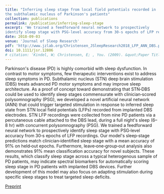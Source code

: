 ```yaml
---
title: "Inferring sleep stage from local field potentials recorded in
the subthalamic nucleus of Parkinson's patients"
collection: publications
permalink: /publication/inferring-sleep-stage
excerpt: 'We trained a feedforward neural network to prospectively
identify sleep stage with PSG‐level accuracy from 30‐s epochs of LFP recordings in human PD patients'
date: 2018-09-03
venue: 'Journal of Sleep Research'
pdf: 'http://www.jzlab.org/Christensen_JSleepResearch2018_LFP_ANN_DBS.pdf'
doi: 10.1111/jsr.12806
# citation: 'Kindel, W; Christensen, E; , You. (2009). &quot;Paper Title Number 1.&quot; <i>Journal 1</i>. 1(1).'
---
```


Parkinson's disease (PD) is highly comorbid with sleep dysfunction. In contrast to
motor symptoms, few therapeutic interventions exist to address sleep symptoms in
PD. Subthalamic nucleus (STN) deep brain stimulation (DBS) treats advanced PD
motor symptoms and may improve sleep architecture. As a proof of concept toward
demonstrating that STN‐DBS could be used to identify sleep stages commensurate
with clinician‐scored polysomnography (PSG), we developed a novel artificial neural
network (ANN) that could trigger targeted stimulation in response to inferred sleep
state from STN local field potentials (LFPs) recorded from implanted DBS electrodes.
STN LFP recordings were collected from nine PD patients via a percutaneous cable
attached to the DBS lead, during a full night's sleep (6–8 hr) with concurrent
polysomnography (PSG). We trained a feedforward neural network to prospectively
identify sleep stage with PSG‐level accuracy from 30‐s epochs of LFP recordings. Our
model's sleep‐stage predictions match clinician‐identified sleep stage with a mean
accuracy of 91% on held‐out epochs. Furthermore, leave‐one‐group‐out analysis also
demonstrates 91% mean classification accuracy for novel subjects. These results,
which classify sleep stage across a typical heterogenous sample of PD patients, may
indicate spectral biomarkers for automatically scoring sleep stage in PD patients with
implanted DBS devices. Further development of this model may also focus on adapting stimulation during specific sleep stages to treat targeted sleep deficits.

[Preprint](https://arxiv.org/pdf/1706.06208)